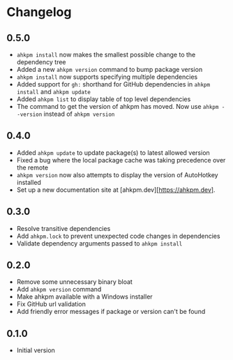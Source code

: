 # Changelog

## 0.5.0

- `ahkpm install` now makes the smallest possible change to the dependency tree
- Added a new `ahkpm version` command to bump package version
- `ahkpm install` now supports specifying multiple dependencies
- Added support for `gh:` shorthand for GitHub dependencies in `ahkpm install` and `ahkpm update`
- Added `ahkpm list` to display table of top level dependencies
- The command to get the version of ahkpm has moved. Now use `ahkpm --version` instead of `ahkpm version`

## 0.4.0

- Added `ahkpm update` to update package(s) to latest allowed version
- Fixed a bug where the local package cache was taking precedence over the remote
- `ahkpm version` now also attempts to display the version of AutoHotkey installed
- Set up a new documentation site at [ahkpm.dev][https://ahkpm.dev].

## 0.3.0

- Resolve transitive dependencies
- Add `ahkpm.lock` to prevent unexpected code changes in dependencies
- Validate dependency arguments passed to `ahkpm install`

## 0.2.0

- Remove some unnecessary binary bloat
- Add `ahkpm version` command
- Make ahkpm available with a Windows installer
- Fix GitHub url validation
- Add friendly error messages if package or version can't be found

## 0.1.0

- Initial version